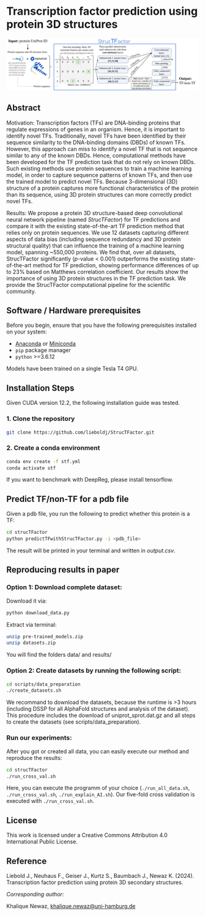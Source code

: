 # Transcription factor prediction using protein 3D structures
![Image](StrucTFactorOverview.png)

## Abstract
Motivation: Transcription factors (TFs) are DNA-binding proteins that regulate expressions of genes in an organism. Hence, it is important to identify novel TFs. Traditionally, novel TFs have been identified by their sequence similarity to the DNA-binding domains (DBDs) of known TFs. However, this approach can miss to identify a novel TF that is not sequence similar to any of the known DBDs. Hence, computational methods have been developed for the TF prediction task that do not rely on known DBDs. Such existing methods use protein sequences to train a machine learning model, in order to capture sequence patterns of known TFs, and then use the trained model to predict novel TFs. Because 3-dimensional (3D) structure of a protein captures more functional characteristics of the protein than its sequence, using 3D protein structures can more correctly predict novel TFs.

Results: We propose a protein 3D structure-based deep convolutional neural network pipeline (named _StrucTFactor_) for TF predictions and compare it with the existing state-of-the-art TF prediction method that relies only on protein sequences. We use 12 datasets capturing different aspects of data bias (including sequence redundancy and 3D protein structural quality) that can influence the training of a machine learning model, spanning ~550,000 proteins. We find that, over all datasets, StrucTFactor significantly (_p_-value < 0.001) outperforms the existing state-of-the-art method for TF prediction, showing performance differences of up to 23% based on Matthews correlation coefficient. Our results show the importance of using 3D protein structures in the TF prediction task. We provide the StrucTFactor computational pipeline for the scientific community.

## Software / Hardware prerequisites
Before you begin, ensure that you have the following prerequisites installed on your system:
- [Anaconda](https://www.anaconda.com/products/distribution) or [Miniconda](https://docs.conda.io/en/latest/miniconda.html)
- `pip` package manager
- `python` >=3.6.12

Models have been trained on a single Tesla T4 GPU.

## Installation Steps
Given CUDA version 12.2, the following installation guide was tested.

### 1. Clone the repository
```bash
git clone https://github.com/lieboldj/StrucTFactor.git
```

### 2. Create a conda environment
```bash
conda env create -f stf.yml
conda activate stf
```
If you want to benchmark with DeepReg, please install tensorflow.

## Predict TF/non-TF for a pdb file
Given a pdb file, you run the following to predict whether this protein is a TF: 
```bash
cd strucTFactor
python predictTFwithStrucTFactor.py -i <pdb_file>
```
The result will be printed in your terminal and written in _output.csv_.

## Reproducing results in paper
### Option 1: Download complete dataset:
Download it via:
```bash
python download_data.py
```

Extract via terminal:
```bash
unzip pre-trained_models.zip
unzip datasets.zip
```
You will find the folders data/ and results/

### Option 2: Create datasets by running the following script:
```bash
cd scripts/data_preparation
./create_datasets.sh
```
We recommand to download the datasets, because the runtime is >3 hours (including DSSP for all AlphaFold structures and analysis of the dataset).
This procedure includes the download of uniprot_sprot.dat.gz and all steps to create the datasets (see scripts/data_preparation).

### Run our experiments:
After you got or created all data, you can easily execute our method and reproduce the results:
```bash
cd strucTFactor
./run_cross_val.sh
```
Here, you can execute the programm of your choice (```./run_all_data.sh```, ```./run_cross_val.sh```, ```./run_explain_AI.sh```). Our five-fold cross validation is executed with ```./run_cross_val.sh```. 

## License
This work is licensed under a Creative Commons Attribution 4.0 International Public License.

## Reference
Liebold J., Neuhaus F., Geiser J., Kurtz S., Baumbach J., Newaz K. (2024). Transcription factor prediction using protein 3D secondary structures.


*Corresponding author:*

Khalique Newaz, khalique.newaz@uni-hamburg.de
